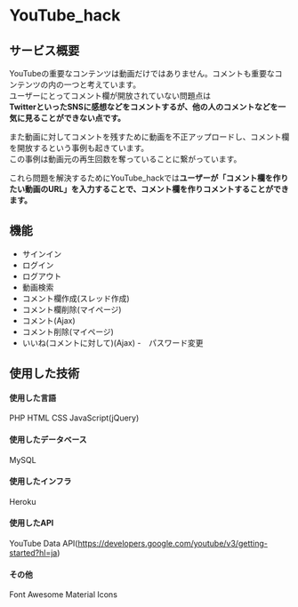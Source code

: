 # YouTube_hack

## サービス概要
YouTubeの重要なコンテンツは動画だけではありません。コメントも重要なコンテンツの内の一つと考えています。<br>
ユーザーにとってコメント欄が開放されていない問題点は<br>
**TwitterといったSNSに感想などをコメントするが、他の人のコメントなどを一気に見ることができない点です。**

また動画に対してコメントを残すために動画を不正アップロードし、コメント欄を開放するという事例も起きています。<br>
この事例は動画元の再生回数を奪っていることに繋がっています。<br>

これら問題を解決するためにYouTube_hackでは**ユーザーが「コメント欄を作りたい動画のURL」を入力することで、コメント欄を作りコメントすることができます。**<br>

## 機能
- サインイン
- ログイン
- ログアウト
- 動画検索
- コメント欄作成(スレッド作成)
- コメント欄削除(マイページ)
- コメント(Ajax)
- コメント削除(マイページ)
- いいね(コメントに対して)(Ajax)
-　パスワード変更

## 使用した技術

#### 使用した言語
PHP HTML CSS JavaScript(jQuery)

#### 使用したデータベース
MySQL

#### 使用したインフラ
Heroku

#### 使用したAPI
YouTube Data API(https://developers.google.com/youtube/v3/getting-started?hl=ja)

#### その他
Font Awesome Material Icons
